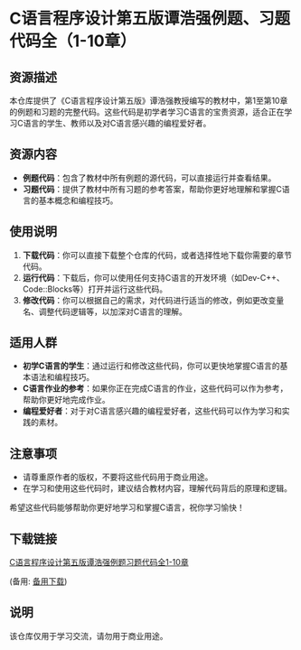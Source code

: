 # C语言程序设计第五版谭浩强例题、习题代码全（1-10章）

## 资源描述

本仓库提供了《C语言程序设计第五版》谭浩强教授编写的教材中，第1至第10章的例题和习题的完整代码。这些代码是初学者学习C语言的宝贵资源，适合正在学习C语言的学生、教师以及对C语言感兴趣的编程爱好者。

## 资源内容

- **例题代码**：包含了教材中所有例题的源代码，可以直接运行并查看结果。
- **习题代码**：提供了教材中所有习题的参考答案，帮助你更好地理解和掌握C语言的基本概念和编程技巧。

## 使用说明

1. **下载代码**：你可以直接下载整个仓库的代码，或者选择性地下载你需要的章节代码。
2. **运行代码**：下载后，你可以使用任何支持C语言的开发环境（如Dev-C++、Code::Blocks等）打开并运行这些代码。
3. **修改代码**：你可以根据自己的需求，对代码进行适当的修改，例如更改变量名、调整代码逻辑等，以加深对C语言的理解。

## 适用人群

- **初学C语言的学生**：通过运行和修改这些代码，你可以更快地掌握C语言的基本语法和编程技巧。
- **C语言作业的参考**：如果你正在完成C语言的作业，这些代码可以作为参考，帮助你更好地完成作业。
- **编程爱好者**：对于对C语言感兴趣的编程爱好者，这些代码可以作为学习和实践的素材。

## 注意事项

- 请尊重原作者的版权，不要将这些代码用于商业用途。
- 在学习和使用这些代码时，建议结合教材内容，理解代码背后的原理和逻辑。

希望这些代码能够帮助你更好地学习和掌握C语言，祝你学习愉快！

## 下载链接
[C语言程序设计第五版谭浩强例题习题代码全1-10章](https://pan.quark.cn/s/033f3a07dd17) 

(备用: [备用下载](https://pan.baidu.com/s/1_JnHqPKM4yPh4J2XF0Lqrw?pwd=1234))

## 说明

该仓库仅用于学习交流，请勿用于商业用途。
